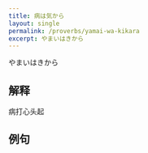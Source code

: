 ```yaml
---
title: 病は気から
layout: single
permalink: /proverbs/yamai-wa-kikara
excerpt: やまいはきから
---
```


やまいはきから

## 解释

病打心头起

## 例句

